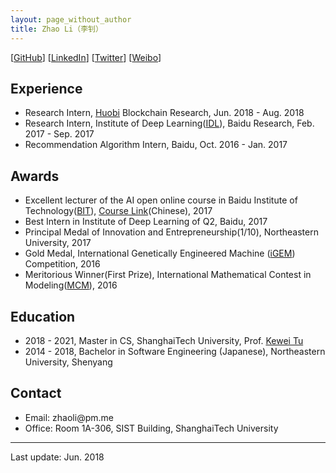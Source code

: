 ```yaml
---
layout: page_without_author
title: Zhao Li（李钊）
---
```


[[GitHub](https://github.com/livc)] [[LinkedIn](https://www.linkedin.com/in/armin-zhao-li-655254106/)] [[Twitter](https://twitter.com/livc95)] [[Weibo](https://weibo.com/livc95)]

## Experience

- Research Intern, [Huobi](https://www.huobi.com) Blockchain Research, Jun. 2018 - Aug. 2018
- Research Intern, Institute of Deep Learning([IDL](http://research.baidu.com/institute-of-deep-learning/)), Baidu Research, Feb. 2017 - Sep. 2017
- Recommendation Algorithm Intern, Baidu, Oct. 2016 - Jan. 2017

## Awards

- Excellent lecturer of the AI open online course in Baidu Institute of Technology([BIT](http://bit.baidu.com)), [Course Link](http://bit.baidu.com/course/detail/id/176/column/117.html)(Chinese), 2017
- Best Intern in Institute of Deep Learning of Q2, Baidu, 2017
- Principal Medal of Innovation and Entrepreneurship(1/10), Northeastern University, 2017
- Gold Medal, International Genetically Engineered Machine ([iGEM](http://igem.org/Main_Page)) Competition, 2016
- Meritorious Winner(First Prize), International Mathematical Contest in Modeling([MCM](https://www.comap.com/undergraduate/contests/mcm/)), 2016

## Education

- 2018 - 2021, Master in CS, ShanghaiTech University, Prof. [Kewei Tu](http://sist.shanghaitech.edu.cn/faculty/tukw/)
- 2014 - 2018, Bachelor in Software Engineering (Japanese), Northeastern University, Shenyang


## Contact

- Email: <span id="email" style="unicode-bidi:bidi-override; direction: rtl;">em.mp@iloahz</span>
- Office: Room 1A-306, SIST Building, ShanghaiTech University

---

Last update: Jun. 2018


<script type="text/javascript">
var reversedEmail = document.getElementById("email").innerText;
document.getElementById("email").addEventListener('copy', function(e) {
    var selection = window.getSelection().toString();
    if (selection.indexOf(reversedEmail) >= 0) {
        var normalEmail = selection.split("").reverse().join("");
        e.clipboardData.setData("text/plain", normalEmail);
    }
    e.preventDefault();
});
</script>
